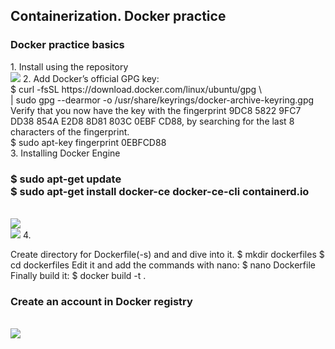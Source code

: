 <h2>Containerization. Docker practice</h2>
<head>
<h3>Docker practice basics</h3>
1. Install using the repository</br><img src="https://github.com/korotetskiy/img/blob/main/d1.png">
2. Add Docker’s official GPG key:</br>
$ curl -fsSL https://download.docker.com/linux/ubuntu/gpg \</br>
| sudo gpg --dearmor -o /usr/share/keyrings/docker-archive-keyring.gpg</br>
Verify that you now have the key with the fingerprint 9DC8 5822 9FC7 DD38 854A E2D8 8D81 803C 0EBF CD88, by searching for the last 8 characters of the fingerprint.</br>
$ sudo apt-key fingerprint 0EBFCD88</br>
3. Installing Docker Engine</br>
<h3>$ sudo apt-get update</br>
$ sudo apt-get install docker-ce docker-ce-cli containerd.io</h3></br>
<img src="https://github.com/korotetskiy/img/blob/main/db1.png"></br>
<img src="https://github.com/korotetskiy/img/blob/main/db3.png">
4.


Create directory for Dockerfile(-s) and and dive into it.
$ mkdir dockerfiles
$ cd dockerfiles
Edit it and add the commands with nano:
$ nano Dockerfile
Finally build it:
$ docker build -t <tag> .

<h3>Create an account in Docker registry</h3></br><img src="https://github.com/korotetskiy/img/blob/main/d21.png">
